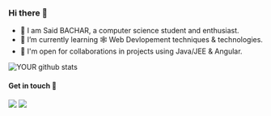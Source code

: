### Hi there 👋

- 🔭 I am Said BACHAR, a computer science student and enthusiast.
- 🌱 I’m currently learning 🕸️ Web Devlopement techniques & technologies.
- 👯 I'm open for collaborations in projects using Java/JEE & Angular.

![YOUR github stats](https://github-readme-stats.vercel.app/api?username=Said-bachar)
#### Get in touch :speech_balloon:
[<img src="https://img.shields.io/badge/linkedin-%230077B5.svg?&style=for-the-badge&logo=linkedin&logoColor=white" />](https://www.linkedin.com/in/said-bachar/) [<img src = "https://img.shields.io/badge/facebook-%231877F2.svg?&style=for-the-badge&logo=facebook&logoColor=white">](https://www.facebook.com/said.bachar.98)
